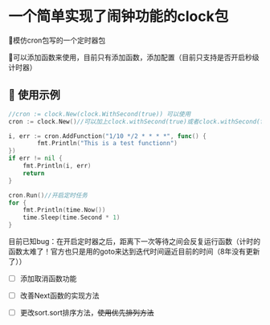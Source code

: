 # 一个简单实现了闹钟功能的clock包

:clap:模仿cron包写的一个定时器包

:watermelon:可以添加函数来使用，目前只有添加函数，添加配置（目前只支持是否开启秒级计时器）

## :movie_camera: 使用示例

```go
//cron := clock.New(clock.WithSecond(true)) 可以使用
cron := clock.New()//可以加上clock.withSecond(true)或者clock.withSecond(false)来开启关闭是否开启解析秒

i, err := cron.AddFunction("1/10 */2 * * * *", func() {
		fmt.Println("This is a test functionn")
})
if err != nil {
	fmt.Println(i, err)
	return
}

cron.Run()//开启定时任务
for {
	fmt.Println(time.Now())
	time.Sleep(time.Second * 1)
}
```

目前已知bug：在开启定时器之后，距离下一次等待之间会反复运行函数（计时的函数太难了！官方也只是用的goto来达到迭代时间逼近目前的时间（8年没有更新了））

- [ ] 添加取消函数功能

- [ ] 改善Next函数的实现方法
- [ ] 更改sort.sort排序方法，~~使用优先排列方法~~